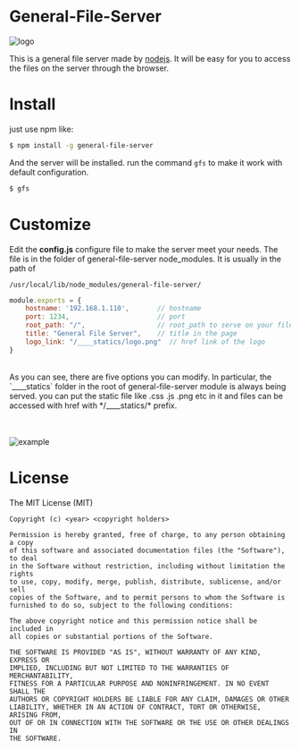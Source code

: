 General-File-Server
=============

![logo](https://raw.githubusercontent.com/timqi/general-file-server/master/____statics/logo.png)

This is a general file server made by [nodejs](http://nodejs.org). It will be easy for you to access the files on the server through the browser.

Install
=============

just use npm like:

```bash
$ npm install -g general-file-server
```

And the server will be installed. run the command `gfs` to make it work with default configuration.

```bash
$ gfs
```

Customize
=============

Edit the **config.js** configure file to make the server meet your needs. The file is in the folder of general-file-server node_modules. It is usually in the path of 

    /usr/local/lib/node_modules/general-file-server/

```javascript
module.exports = {
    hostname: '192.168.1.110',       // hostname
    port: 1234,                      // port
    root_path: "/",                  // root_path to serve on your file system 
    title: "General File Server",    // title in the page
    logo_link: "/____statics/logo.png"  // href link of the logo
}
```

<br/>
As you can see, there are five options you can modify. In particular, the `____statics` folder in the root of general-file-server module is always being served. you can put the static file like .css .js .png etc in it and files can be accessed with href with */____statics/* prefix.
<br/><br/><br/>

![example](https://raw.githubusercontent.com/timqi/general-file-server/master/____statics/example.png)

License
=============

The MIT License (MIT)

    Copyright (c) <year> <copyright holders>

    Permission is hereby granted, free of charge, to any person obtaining a copy
    of this software and associated documentation files (the "Software"), to deal
    in the Software without restriction, including without limitation the rights
    to use, copy, modify, merge, publish, distribute, sublicense, and/or sell
    copies of the Software, and to permit persons to whom the Software is
    furnished to do so, subject to the following conditions:

    The above copyright notice and this permission notice shall be included in
    all copies or substantial portions of the Software.

    THE SOFTWARE IS PROVIDED "AS IS", WITHOUT WARRANTY OF ANY KIND, EXPRESS OR
    IMPLIED, INCLUDING BUT NOT LIMITED TO THE WARRANTIES OF MERCHANTABILITY,
    FITNESS FOR A PARTICULAR PURPOSE AND NONINFRINGEMENT. IN NO EVENT SHALL THE
    AUTHORS OR COPYRIGHT HOLDERS BE LIABLE FOR ANY CLAIM, DAMAGES OR OTHER
    LIABILITY, WHETHER IN AN ACTION OF CONTRACT, TORT OR OTHERWISE, ARISING FROM,
    OUT OF OR IN CONNECTION WITH THE SOFTWARE OR THE USE OR OTHER DEALINGS IN
    THE SOFTWARE.
